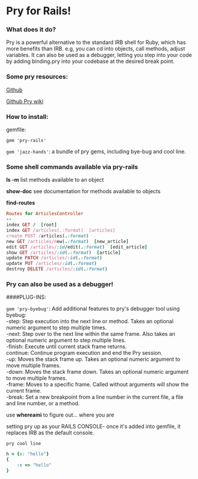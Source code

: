 # Pry for Rails!

### What does it do?

Pry is a powerful alternative to the standard IRB shell for Ruby, which has more benefits than IRB. e.g, you can cd into objects, call methods, adjust variables. It can also be used as a debugger, letting you step into your code by adding binding.pry into your codebase at the desired break point.

### Some pry resources:

[Github](https://github.com/pry/pry)

[Github Pry wiki](https://github.com/pry/pry/wiki)

### How to install: 

gemfile: 

`gem 'pry-rails'`

`gem 'jazz-hands'`: a bundle of pry gems, including bye-bug and cool line.



### Some shell commands available via pry-rails

**ls -m** list methods available to an object   

**show-doc** see documentation for methods available to objects


**find-routes**
```ruby
Routes for ArticlesController
--
index GET /  [root]
index GET /articles(.:format)  [articles]
create POST /articles(.:format)
new GET /articles/new(.:format)  [new_article]
edit GET /articles/:id/edit(.:format)  [edit_article]
show GET /articles/:id(.:format)  [article]
update PATCH /articles/:id(.:format)
update PUT /articles/:id(.:format)
destroy DELETE /articles/:id(.:format)
```


### Pry can also be used as a debugger!

####PLUG-INS:

`gem 'pry-byebug'`: Add additional features to pry's debugger tool using byebug:  
	-step: Step execution into the next line or method. Takes an optional numeric argument to step multiple times.  
	-next: Step over to the next line within the same frame. Also takes an optional numeric argument to step multiple lines.  
	-finish: Execute until current stack frame returns.  
	continue: Continue program execution and end the Pry session.  
	-up: Moves the stack frame up. Takes an optional numeric argument to move multiple frames.  
	-down: Moves the stack frame down. Takes an optional numeric argument to move multiple frames.  
	-frame: Moves to a specific frame. Called without arguments will show the current frame.  
	-break: Set a new breakpoint from a line number in the current file, a file and line number, or a method.  

use **whereami** to figure out... where you are

setting pry up as your RAILS CONSOLE- once it's added into gemfile, it replaces IRB as the default console. 

`pry cool line`

```ruby 
h = {x: "hello"}
{
    :x => "hello"
}
```






